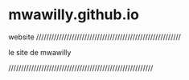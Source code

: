 # mwawilly.github.io

website
/////////////////////////////////////////////////////////

le site de mwawilly

/////////////////////////////////////////////////////////

